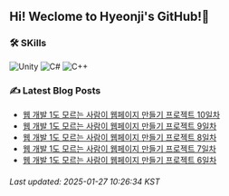 ## Hi! Weclome to Hyeonji's GitHub!🌱
### 🛠️ SKills
![Unity](https://img.shields.io/badge/unity-%23000000.svg?style=for-the-badge&logo=unity&logoColor=white)
![C#](https://img.shields.io/badge/c%23-%23239120.svg?style=for-the-badge&logo=csharp&logoColor=white)
![C++](https://img.shields.io/badge/c++-%2300599C.svg?style=for-the-badge&logo=c%2B%2B&logoColor=white)

### ✍️ Latest Blog Posts
<!-- BLOG-POST-LIST:START -->
- [웹 개발 1도 모르는 사람이 웹페이지 만들기 프로젝트 10일차](http://jjrdd.tistory.com/259)
- [웹 개발 1도 모르는 사람이 웹페이지 만들기 프로젝트 9일차](http://jjrdd.tistory.com/258)
- [웹 개발 1도 모르는 사람이 웹페이지 만들기 프로젝트 8일차](http://jjrdd.tistory.com/257)
- [웹 개발 1도 모르는 사람이 웹페이지 만들기 프로젝트 7일차](http://jjrdd.tistory.com/256)
- [웹 개발 1도 모르는 사람이 웹페이지 만들기 프로젝트 6일차](http://jjrdd.tistory.com/255)

###### Last updated: 2025-01-27 10:26:34 KST
<!-- BLOG-POST-LIST:END -->
